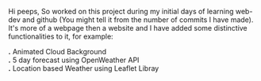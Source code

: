 Hi peeps, So worked on this project during my initial days of learning web-dev and github (You might tell it from the number of commits I have made). It's more of a webpage then a website and I have added some distinctive functionalities to it, for example:

**.** Animated Cloud Background <br/>
**.** 5 day forecast using OpenWeather API <br/>
**.** Location based Weather using Leaflet Libray



